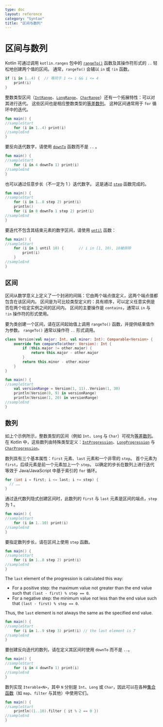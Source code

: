 ```yaml
---
type: doc
layout: reference
category: "Syntax"
title: "区间与数列"
---
```


# 区间与数列

Kotlin 可通过调用 `kotlin.ranges` 包中的 [`rangeTo()`](https://kotlinlang.org/api/latest/jvm/stdlib/kotlin.ranges/range-to.html) 函数及其操作符形式的 `..` 轻松地创建两个值的区间。
通常，`rangeTo()` 会辅以 `in` 或 `!in` 函数。

<div class="sample" markdown="1" theme="idea"  data-highlight-only>

```kotlin
if (i in 1..4) {  // 等同于 1 <= i && i <= 4
    print(i)
}
```
</div>

整数类型区间（[`IntRange`](https://kotlinlang.org/api/latest/jvm/stdlib/kotlin.ranges/-int-range/index.html)、[`LongRange`](https://kotlinlang.org/api/latest/jvm/stdlib/kotlin.ranges/-long-range/index.html)、[`CharRange`](https://kotlinlang.org/api/latest/jvm/stdlib/kotlin.ranges/-char-range/index.html)）还有一个拓展特性：可以对其进行迭代。
这些区间也是相应整数类型的[等差数列](https://zh.wikipedia.org/wiki/%E7%AD%89%E5%B7%AE%E6%95%B0%E5%88%97)。
这种区间通常用于 `for` 循环中的迭代。

<div class="sample" markdown="1" theme="idea" data-min-compiler-version="1.3">

```kotlin
fun main() {
//sampleStart
    for (i in 1..4) print(i)
//sampleEnd
}

```
</div>

要反向迭代数字，请使用 [`downTo`](https://kotlinlang.org/api/latest/jvm/stdlib/kotlin.ranges/down-to.html) 函数而不是 `..` 。

<div class="sample" markdown="1" theme="idea" data-min-compiler-version="1.3">

```kotlin
fun main() {
//sampleStart
    for (i in 4 downTo 1) print(i)
//sampleEnd
}

```
</div>

也可以通过任意步长（不一定为 1 ）迭代数字。 这是通过 [`step`](https://kotlinlang.org/api/latest/jvm/stdlib/kotlin.ranges/step.html) 函数完成的。

<div class="sample" markdown="1" theme="idea" data-min-compiler-version="1.3">

```kotlin
fun main() {
//sampleStart
    for (i in 1..8 step 2) print(i)
    println()
    for (i in 8 downTo 1 step 2) print(i)
//sampleEnd
}

```
</div>

要迭代不包含其结束元素的数字区间，请使用 [`until`](https://kotlinlang.org/api/latest/jvm/stdlib/kotlin.ranges/until.html) 函数：

<div class="sample" markdown="1" theme="idea" data-min-compiler-version="1.3">

```kotlin
fun main() {
//sampleStart
    for (i in 1 until 10) {       // i in [1, 10), 10被排除
        print(i)
    }
//sampleEnd
}

```
</div>

## 区间

区间从数学意义上定义了一个封闭的间隔：它由两个端点值定义，这两个端点值都包含在该区间内。
区间是为可比较类型定义的：具有顺序，可以定义任意实例是否在两个给定实例之间的区间内。
区间的主要操作是 `contains`，通常以 `in` 与 `!in` 操作符的形式使用。

要为类创建一个区间，请在区间起始值上调用 `rangeTo()` 函数，并提供结束值作为参数。
`rangeTo()` 通常以操作符 `..` 形式调用。
<div class="sample" markdown="1" theme="idea" data-min-compiler-version="1.3">

```kotlin
class Version(val major: Int, val minor: Int): Comparable<Version> {
    override fun compareTo(other: Version): Int {
        if (this.major != other.major) {
            return this.major - other.major
        }
        return this.minor - other.minor
    }
}

fun main() {
//sampleStart
    val versionRange = Version(1, 11)..Version(1, 30)
    println(Version(0, 9) in versionRange)
    println(Version(1, 20) in versionRange)
//sampleEnd
}

```
</div>

## 数列

如上个示例所示，整数类型的区间（例如 `Int`、`Long` 与 `Char`）可视为[等差数列](https://zh.wikipedia.org/wiki/%E7%AD%89%E5%B7%AE%E6%95%B0%E5%88%97)。
在 Kotlin 中，这些数列由特殊类型定义：[`IntProgression`](https://kotlinlang.org/api/latest/jvm/stdlib/kotlin.ranges/-int-progression/index.html)、[`LongProgression`](https://kotlinlang.org/api/latest/jvm/stdlib/kotlin.ranges/-long-progression/index.html) 与 [`CharProgression`](https://kotlinlang.org/api/latest/jvm/stdlib/kotlin.ranges/-char-progression/index.html)。

数列具有三个基本属性：`first` 元素、`last` 元素和一个非零的 `step`。
首个元素为 `first`，后续元素是前一个元素加上一个 `step`。
以确定的步长在数列上进行迭代等效于 Java/JavaScript 中基于索引的 `for` 循环。

<div class="sample" markdown="1" theme="idea" data-highlight-only>

```java
for (int i = first; i <= last; i += step) {
  // ……
}
```
</div>

通过迭代数列隐式创建区间时，此数列的 `first` 与 `last` 元素是区间的端点，`step` 为 1 。

<div class="sample" markdown="1" theme="idea" data-min-compiler-version="1.3">

```kotlin
fun main() {
//sampleStart
    for (i in 1..10) print(i)
//sampleEnd
}

```
</div>

要指定数列步长，请在区间上使用 `step` 函数。

<div class="sample" markdown="1" theme="idea" data-min-compiler-version="1.3">

```kotlin
fun main() {
//sampleStart
    for (i in 1..8 step 2) print(i)
//sampleEnd
}

```
</div>

The `last` element of the progression is calculated this way:
* For a positive step: the maximum value not greater than the end value such that `(last - first) % step == 0`.
* For a negative step: the minimum value not less than the end value such that `(last - first) % step == 0`.

Thus, the `last` element is not always the same as the specified end value.

<div class="sample" markdown="1" theme="idea" data-min-compiler-version="1.3">

```kotlin
fun main() {
//sampleStart
    for (i in 1..9 step 3) print(i) // the last element is 7
//sampleEnd
}

```
</div>

要创建反向迭代的数列，请在定义其区间时使用 `downTo` 而不是 `..`。

<div class="sample" markdown="1" theme="idea" data-min-compiler-version="1.3">

```kotlin
fun main() {
//sampleStart
    for (i in 4 downTo 1) print(i)
//sampleEnd
}

```
</div>

数列实现 `Iterable<N>`，其中 `N` 分别是 `Int`、`Long` 或 `Char`，因此可以在各种[集合函数](collection-operations.html)（如 `map`、`filter` 与其他）中使用它们。

<div class="sample" markdown="1" theme="idea" data-min-compiler-version="1.3">

```kotlin
fun main() {
//sampleStart
    println((1..10).filter { it % 2 == 0 })
//sampleEnd
}

```
</div>


